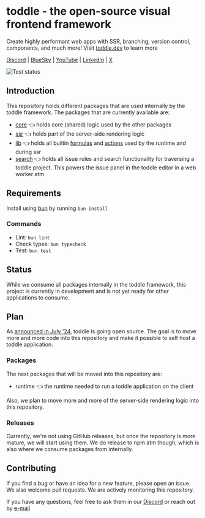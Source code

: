 # toddle - the open-source visual frontend framework

Create highly performant web apps with SSR, branching, version control, components, and much more! Visit [toddle.dev](https://toddle.dev?utm_medium=web&utm_source=GitHub) to learn more

[Discord](https://discord.com/invite/svBKYZf3UR) | [BlueSky](https://bsky.app/profile/toddle.dev) | [YouTube](https://youtube.com/@toddledev) | [LinkedIn](https://www.linkedin.com/company/toddledev) | [X](https://x.com/toddledev/)

![Test status](https://github.com/toddledev/toddle/actions/workflows/test.yml/badge.svg)

## Introduction

This repository holds different packages that are used internally by the toddle framework. The packages that are currently available are:

- [core](https://www.npmjs.com/package/@toddledev/core) 👈 holds core (shared) logic used by the other packages
- [ssr](https://www.npmjs.com/package/@toddledev/ssr) 👈 holds part of the server-side rendering logic
- [lib](https://www.npmjs.com/package/@toddledev/std-lib) 👈 holds all builtin [formulas](https://toddle.dev/docs/formula-editor) and [actions](https://toddle.dev/docs/workflows) used by the runtime and during ssr
- [search](https://www.npmjs.com/package/@toddledev/search) 👈 holds all issue rules and search functionality for traversing a toddle project. This powers the issue panel in the toddle editor in a web worker atm

## Requirements

Install using [bun](https://bun.sh/) by running `bun install`

### Commands

- Lint: `bun lint`
- Check types: `bun typecheck`
- Test: `bun test`

## Status

While we consume all packages internally in the toddle framework, this project is currently in development and is not yet ready for other applications to consume.

## Plan

As [announced in July '24](https://toddle.dev/blog/toddle-is-soon-open-source), toddle is going open source. The goal is to move more and more code into this repository and make it possible to self host a toddle application.

### Packages

The next packages that will be moved into this repository are:

- runtime 👈 the runtime needed to run a toddle application on the client

Also, we plan to move more and more of the server-side rendering logic into this repository.

### Releases

Currently, we're not using GitHub releases, but once the repository is more mature, we will start using them. We do release to npm atm though, which is also where we consume packages from internally.

## Contributing

If you find a bug or have an idea for a new feature, please open an issue. We also welcome pull requests. We are actively monitoring this repository.

If you have any questions, feel free to ask them in our [Discord](https://discord.com/invite/svBKYZf3UR) or reach out by [e-mail](mailto:hello@toddle.dev)

